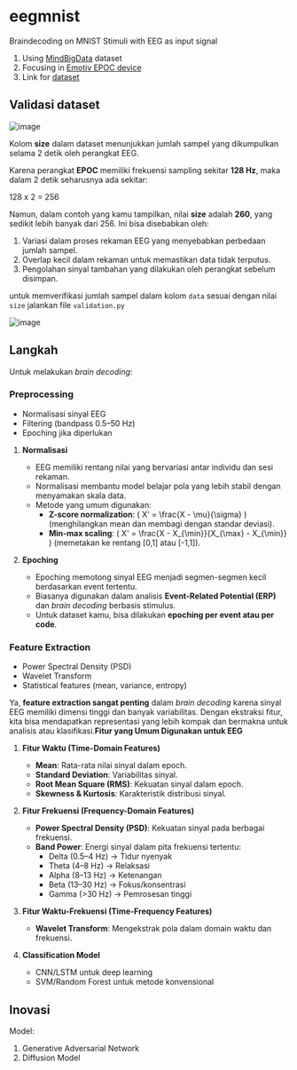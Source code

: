 # eegmnist
Braindecoding on MNIST Stimuli with EEG as input signal
1. Using [MindBigData](https://mindbigdata.com/opendb/index.html) dataset
2. Focusing in [Emotiv EPOC device](https://www.emotiv.com/products/epoc-x)
3. Link for [dataset](https://mindbigdata.com/opendb/MindBigData-EP-v1.0.zip)


## Validasi dataset

![image](https://github.com/user-attachments/assets/fde68e6e-4001-4321-b7c2-b9f8f022cc63)

Kolom **size** dalam dataset menunjukkan jumlah sampel yang dikumpulkan selama 2 detik oleh perangkat EEG.  

Karena perangkat **EPOC** memiliki frekuensi sampling sekitar **128 Hz**, maka dalam 2 detik seharusnya ada sekitar:  

128 x 2 = 256 

Namun, dalam contoh yang kamu tampilkan, nilai **size** adalah **260**, yang sedikit lebih banyak dari 256. Ini bisa disebabkan oleh:
1. Variasi dalam proses rekaman EEG yang menyebabkan perbedaan jumlah sampel.
2. Overlap kecil dalam rekaman untuk memastikan data tidak terputus.
3. Pengolahan sinyal tambahan yang dilakukan oleh perangkat sebelum disimpan.

untuk memverifikasi jumlah sampel dalam kolom `data` sesuai dengan nilai `size` jalankan file `validation.py`

![image](https://github.com/user-attachments/assets/46438b9c-e5a6-425e-8b06-f41e22d2ae11)

## Langkah

Untuk melakukan *brain decoding*:  

### **Preprocessing**  

- Normalisasi sinyal EEG  
- Filtering (bandpass 0.5–50 Hz)  
- Epoching jika diperlukan  


1. **Normalisasi**  
   - EEG memiliki rentang nilai yang bervariasi antar individu dan sesi rekaman.  
   - Normalisasi membantu model belajar pola yang lebih stabil dengan menyamakan skala data.  
   - Metode yang umum digunakan:
     - **Z-score normalization**: \( X' = \frac{X - \mu}{\sigma} \) (menghilangkan mean dan membagi dengan standar deviasi).  
     - **Min-max scaling**: \( X' = \frac{X - X_{\min}}{X_{\max} - X_{\min}} \) (memetakan ke rentang [0,1] atau [-1,1]).  

2. **Epoching**  
   - Epoching memotong sinyal EEG menjadi segmen-segmen kecil berdasarkan event tertentu.  
   - Biasanya digunakan dalam analisis **Event-Related Potential (ERP)** dan *brain decoding* berbasis stimulus.  
   - Untuk dataset kamu, bisa dilakukan **epoching per event atau per code**.  




### **Feature Extraction**  
- Power Spectral Density (PSD)  
- Wavelet Transform  
- Statistical features (mean, variance, entropy)  

Ya, **feature extraction sangat penting** dalam *brain decoding* karena sinyal EEG memiliki dimensi tinggi dan banyak variabilitas. Dengan ekstraksi fitur, kita bisa mendapatkan representasi yang lebih kompak dan bermakna untuk analisis atau klasifikasi.**Fitur yang Umum Digunakan untuk EEG**

1. **Fitur Waktu (Time-Domain Features)**
   - **Mean**: Rata-rata nilai sinyal dalam epoch.
   - **Standard Deviation**: Variabilitas sinyal.
   - **Root Mean Square (RMS)**: Kekuatan sinyal dalam epoch.
   - **Skewness & Kurtosis**: Karakteristik distribusi sinyal.

2. **Fitur Frekuensi (Frequency-Domain Features)**
   - **Power Spectral Density (PSD)**: Kekuatan sinyal pada berbagai frekuensi.
   - **Band Power**: Energi sinyal dalam pita frekuensi tertentu:
     - Delta (0.5–4 Hz) → Tidur nyenyak
     - Theta (4–8 Hz) → Relaksasi
     - Alpha (8–13 Hz) → Ketenangan
     - Beta (13–30 Hz) → Fokus/konsentrasi
     - Gamma (>30 Hz) → Pemrosesan tinggi

3. **Fitur Waktu-Frekuensi (Time-Frequency Features)**
   - **Wavelet Transform**: Mengekstrak pola dalam domain waktu dan frekuensi.



3. **Classification Model**  
   - CNN/LSTM untuk deep learning  
   - SVM/Random Forest untuk metode konvensional  



## Inovasi

Model:
1. Generative Adversarial Network
2. Diffusion Model
